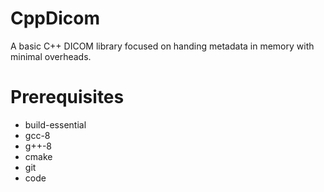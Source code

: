 # CppDicom

A basic C++ DICOM library focused on handing metadata in memory with minimal overheads.

# Prerequisites
* build-essential
* gcc-8
* g++-8
* cmake
* git
* code